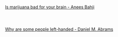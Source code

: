 [Is marijuana bad for your brain - Anees Bahji](https://www.bilibili.com/video/BV1Dk4y1q781?p=479)

```ad-note



```

[Why are some people left-handed - Daniel M. Abrams](https://www.bilibili.com/video/BV1Dk4y1q781?p=480)